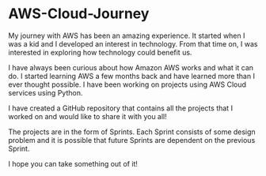 # AWS-Cloud-Journey
My journey with AWS has been an amazing experience. It started when I was a kid and I developed an interest in technology. From that time on, I was interested in exploring how technology could benefit us.

I have always been curious about how Amazon AWS works and what it can do. I started learning AWS a few months back and have learned more than I ever thought possible. I have been working on projects using AWS Cloud services using Python.

I have created a GitHub repository that contains all the projects that I worked on and would like to share it with you all!

The projects are in the form of Sprints. Each Sprint consists of some design problem and it is possible that future Sprints are dependent on the previous Sprint. 

I hope you can take something out of it! 
